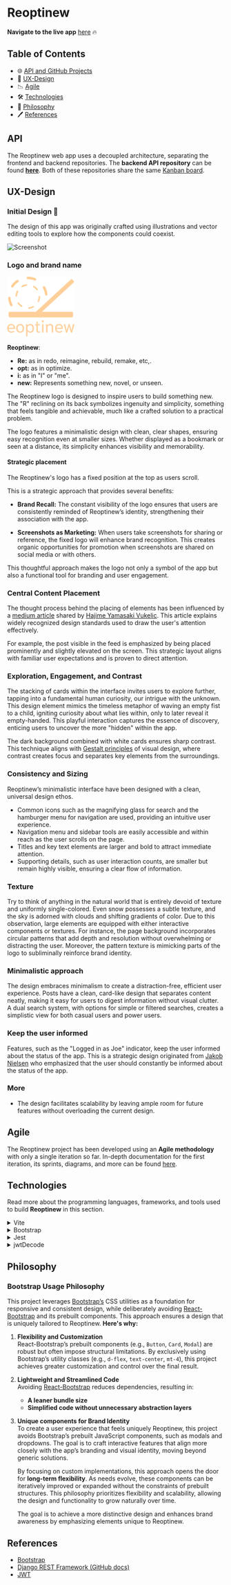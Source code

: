 # Reoptinew

**Navigate to the live app** [here](https://reoptinew-09d333f23d8e.herokuapp.com/) 🔥

## Table of Contents

- 🌐 [API and GitHub Projects](#api)
- 🎨 [UX-Design](#ux-design)
- 📉 [Agile](#agile)
- 🛠️ [Technologies](#technologies)
- 🌌 [Philosophy](#philosophy)
- 🖊️ [References](#references)


## API

The Reoptinew web app uses a decoupled architecture, separating the frontend and backend repositories. The **backend API repository** can be found [**here**](https://github.com/KevinBjarnemark/reoptinew-api). Both of these repositories share the same [Kanban board](https://github.com/users/KevinBjarnemark/projects/10).

## UX-Design

### Initial Design 🎨

The design of this app was originally crafted using illustrations and vector editing tools to explore how the components could coexist.

![Screenshot](docs/assets/development_process/initial_design.gif "A GIF-video of multiple vector illustrations.")

### Logo and brand name

![Screenshot](docs/assets/brand/logo.webp "A GIF-video of multiple vector illustrations.")

**Reoptinew**:

- **Re:** as in redo, reimagine, rebuild, remake, etc,.
- **opt:** as in optimize.
- **i:** as in "I" or "me".
- **new:** Represents something new, novel, or unseen.

The Reoptinew logo is designed to inspire users to build something new. The "R" reclining on its back 
symbolizes ingenuity and simplicity, something that feels tangible and achievable, much like a crafted solution to a practical problem.

The logo features a minimalistic design with clean, clear shapes, ensuring easy recognition even at smaller sizes. Whether displayed as a bookmark or seen at a distance, its simplicity enhances visibility and memorability.

#### Strategic placement 

The Reoptinew's logo has a fixed position at the top as users scroll. 

This is a strategic approach that provides several benefits:

- **Brand Recall:** The constant visibility of the logo ensures that users are consistently reminded of Reoptinew’s identity, strengthening their association with the app.

- **Screenshots as Marketing:** When users take screenshots for sharing or reference, the fixed logo will enhance brand recognition. This creates organic opportunities for promotion when screenshots are shared on social media or with others.

This thoughtful approach makes the logo not only a symbol of the app but also a functional tool for branding and user engagement.

### Central Content Placement

The thought process behind the placing of elements has been influenced by a [medium article](https://medium.com/@hayavuk/ui-ux-design-fundamentals-for-the-front-end-developers-688ba43eaed4) shared by [Hajime Yamasaki Vukelic](https://medium.com/@hayavuk). This article explains widely recognized design standards used to draw the user's attention effectively. 

For example, the post visible in the feed is emphasized by being placed prominently and slightly elevated on the screen. This strategic layout aligns with familiar user expectations and is proven to direct attention.

### Exploration, Engagement, and Contrast 

The stacking of cards within the interface invites users to explore further, tapping into a fundamental human curiosity, our intrigue with the unknown. This design element mimics the timeless metaphor of waving an empty fist to a child, igniting curiosity about what lies within, only to later reveal it empty-handed. This playful interaction captures the essence of discovery, enticing users to uncover the more "hidden" within the app.

The dark background combined with white cards ensures sharp contrast. This technique aligns with [Gestalt principles](https://www.interaction-design.org/literature/topics/gestalt-principles?srsltid=AfmBOopo24IttjTdh5gS7TBtJD96vAoGnYgzmxstOmXZKEjgCqhliGe0) of visual design, where contrast creates focus and separates key elements from the surroundings.

### Consistency and Sizing

Reoptinew’s minimalistic interface have been designed with a clean, universal design ethos. 

- Common icons such as the magnifying glass for search and the hamburger menu for navigation are used, providing an intuitive user experience.
- Navigation menu and sidebar tools are easily accessible and within reach as the user scrolls on the page.
- Titles and key text elements are larger and bold to attract immediate attention.
- Supporting details, such as user interaction counts, are smaller but remain highly visible, ensuring a clear flow of information.

### Texture

Try to think of anything in the natural world that is entirely devoid of texture and uniformly single-colored. Even snow possesses a subtle texture, and the sky is adorned with clouds and shifting gradients of color. Due to this observation, large elements are equipped with either interactive components or textures. For instance, the page background incorporates circular patterns that add depth and resolution without overwhelming or distracting the user. Moreover, the pattern texture is mimicking parts of the logo to subliminally reinforce brand identity.

### Minimalistic approach

The design embraces minimalism to create a distraction-free, efficient user experience. Posts have a clean, card-like design that separates content neatly, making it easy for users to digest information without visual clutter. A dual search system, with options for simple or filtered searches, creates a simplistic view for both casual users and power users.

### Keep the user informed

Features, such as the "Logged in as Joe" indicator, keep the user informed about the status of the app. This is a strategic design originated from [Jakob Nielsen](https://www.nngroup.com/people/jakob-nielsen/) who emphasized that the user should constantly be informed about the status of the app. 

### More

- The design facilitates scalability by leaving ample room for future features without overloading the current design.

## Agile

The Reoptinew project has been developed using an **Agile methodology** with only a single iteration so far. In-depth documentation for the first iteration, its sprints, diagrams, and more can be found [here](docs/iteration_1).

## Technologies

Read more about the programming languages, frameworks, and tools used to build **Reoptinew** in this section.

<details>
    <summary>
        Vite
    </summary>

**A build tool designed for modern web development.** 

Vite optimizes production builds with ESBuild and Rollup. It also offers Hot Module Replacement (HMR) which enables instant updates to specific parts of your application during development, without requiring a full page reload.

</details>

<details>
    <summary>
        Bootstrap
    </summary>

**A CSS framework for responsive web design.** 

Bootstrap provides a collection of CSS utilities, components, and a responsive grid system to streamline front-end development. This project exclusively uses Bootstrap’s CSS utility classes to achieve consistent styling and layout, without relying on its prebuilt components or JavaScript.

</details>

<details>
    <summary>
        Jest
    </summary>

**A JavaScript testing framework.** 

Jest is commonly used for testing JavaScript and TypeScript code. It includes features for mocking, snapshot testing, and generating coverage reports. It is compatible with a variety of libraries and frameworks and supports both unit and integration tests.

</details>

<details>
    <summary>
        jwtDecode
    </summary>

**A utility for decoding JSON Web Tokens.**

jwtDecode is a lightweight library used to decode the payload of a JSON Web Token (JWT) without validating its signature. It can be used to extract claims or information embedded within the token.

</details>

## Philosophy

### Bootstrap Usage Philosophy

This project leverages [Bootstrap’s](https://getbootstrap.com/) CSS utilities as a foundation for responsive and consistent design, while deliberately avoiding [React-Bootstrap](https://www.npmjs.com/package/react-bootstrap) and its prebuilt components. This approach ensures a design that is uniquely tailored to Reoptinew. **Here's why:**

1. **Flexibility and Customization**  
    React-Bootstrap’s prebuilt components (e.g., `Button`, `Card`, `Modal`) are robust but often impose structural limitations.
    By exclusively using Bootstrap’s utility classes (e.g., `d-flex`, `text-center`, `mt-4`), this project achieves greater customization and control over the final result.

2. **Lightweight and Streamlined Code**  
    Avoiding [React-Bootstrap](https://www.npmjs.com/package/react-bootstrap) reduces dependencies, resulting in:

    - **A leaner bundle size**
    - **Simplified code without unnecessary abstraction layers**

3. **Unique components for Brand Identity**  
    To create a user experience that feels uniquely Reoptinew, this project avoids Bootstrap’s prebuilt JavaScript components, such as modals and dropdowns. The goal is to craft interactive features that align more closely with the app’s branding and visual identity, moving beyond generic solutions.

    By focusing on custom implementations, this approach opens the door for **long-term flexibility**. As needs evolve, these components can be iteratively improved or expanded without the constraints of prebuilt structures. This philosophy prioritizes flexibility and scalability, allowing the design and functionality to grow naturally over time.

    The goal is to achieve a more distinctive design and enhances brand awareness by emphasizing elements unique to Reoptinew.

## References

- [Bootstrap](https://www.npmjs.com/package/bootstrap)
- [Django REST Framework (GitHub docs)](https://github.com/encode/django-rest-framework/tree/master/docs/api-guide)
- [JWT](https://django-rest-framework-simplejwt.readthedocs.io/en/latest/getting_started.html)
